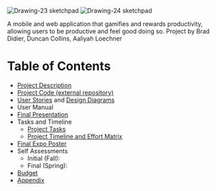 ![Drawing-23 sketchpad](https://github.com/Deegee13244/Senior-Design/assets/75388877/8a10be84-c370-4221-9cb6-e66499206092) ![Drawing-24 sketchpad](https://github.com/Deegee13244/Senior-Design/assets/75388877/0cd2a60b-34c1-4bbd-a86a-8e8cc8398b51)

A mobile and web application that gamifies and rewards productivity, allowing users to be productive and feel good doing so. 
Project by Brad Didier, Duncan Collins, Aaliyah Loechner

# Table of Contents
* [Project Description](Project-Description.md)
* [Project Code (external repository)](https://github.com/duncan222/TASKHEROAPI)
* [User Stories](Design-Submissions/UserStories.md) and [Design Diagrams](Design-Submissions/Design-Diagrams.png)
* User Manual
* [Final Presentation](https://prezi.com/view/WSnXnDEXf5VbXeklmjLc/)
* Tasks and Timeline
  * [Project Tasks](Design-Submissions/TaskList.md)
  * [Project Timeline and Effort Matrix](Design-Submissions/Timeline-Milestones-and-Effort-Matrix.pdf)
* [Final Expo Poster](Task_Hero_Expo_Poster.pdf)
* Self Assessments
  * Initial (Fall):
  * Final (Spring): 
* [Budget](budget.md)
* [Appendix](Appendix.md)
